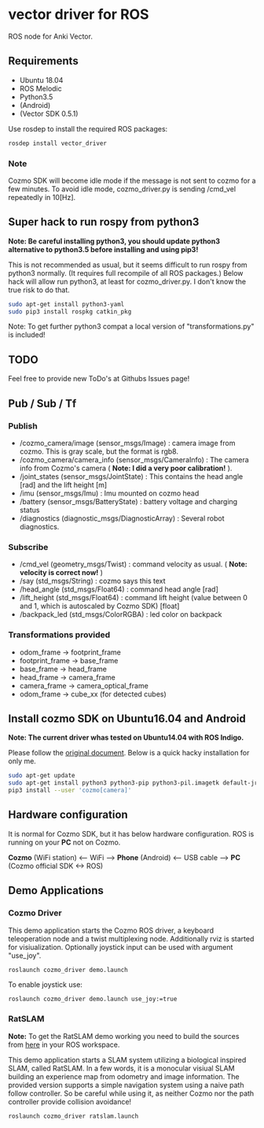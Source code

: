 # vector driver for ROS

ROS node for Anki Vector.

## Requirements

 * Ubuntu 18.04
 * ROS Melodic
 * Python3.5
 * (Android)
 * (Vector SDK 0.5.1)

Use rosdep to install the required ROS packages:
```sh
rosdep install vector_driver
```

### Note

Cozmo SDK will become idle mode if the message is not sent to cozmo for a few minutes. To avoid idle mode, cozmo_driver.py is sending /cmd_vel repeatedly in 10[Hz].

## Super hack to run rospy from python3

**Note: Be careful installing python3, you should update python3 alternative to python3.5 before installing and using pip3!**

This is not recommended as usual, but it seems difficult to run rospy from python3 normally. (It requires full recompile of all ROS packages.)
Below hack will allow run python3, at least for cozmo_driver.py.
I don't know the true risk to do that.

```bash
sudo apt-get install python3-yaml
sudo pip3 install rospkg catkin_pkg
```

Note: To get further python3 compat a local version of "transformations.py" is included!

## TODO

Feel free to provide new ToDo's at Githubs Issues page!

## Pub / Sub / Tf

### Publish

 * /cozmo_camera/image (sensor_msgs/Image) : camera image from cozmo. This is gray scale, but the format is rgb8.
 * /cozmo_camera/camera_info (sensor_msgs/CameraInfo) : The camera info from Cozmo's camera ( **Note: I did a very poor calibration!** ).
 * /joint_states (sensor_msgs/JointState) : This contains the head angle [rad] and the lift height [m]
 * /imu (sensor_msgs/Imu) : Imu mounted on cozmo head
 * /battery (sensor_msgs/BatteryState) : battery voltage and charging status
 * /diagnostics (diagnostic_msgs/DiagnosticArray) : Several robot diagnostics.

### Subscribe

 * /cmd_vel (geometry_msgs/Twist) : command velocity as usual. ( **Note: velocity is correct now!** )
 * /say (std_msgs/String) : cozmo says this text
 * /head_angle (std_msgs/Float64) : command head angle [rad]
 * /lift_height (std_msgs/Float64) : command lift height (value between 0 and 1, which is autoscaled by Cozmo SDK) [float]
 * /backpack_led (std_msgs/ColorRGBA) : led color on backpack

### Transformations provided

 * odom_frame -> footprint_frame
 * footprint_frame -> base_frame
 * base_frame -> head_frame
 * head_frame -> camera_frame
 * camera_frame -> camera_optical_frame
 * odom_frame -> cube_xx (for detected cubes)

## Install cozmo SDK on Ubuntu16.04 and Android

**Note: The current driver whas tested on Ubuntu14.04 with ROS Indigo.**

Please follow the [original document](http://cozmosdk.anki.com/docs/install-linux.html#install-linux). Below is a quick hacky installation for only me.

```bash
sudo apt-get update
sudo apt-get install python3 python3-pip python3-pil.imagetk default-jre adb
pip3 install --user 'cozmo[camera]'
```

## Hardware configuration

It is normal for Cozmo SDK, but it has below hardware configuration. ROS is running on your **PC** not on Cozmo.

**Cozmo** (WiFi station) <-- WiFi --> **Phone** (Android) <-- USB cable --> **PC** (Cozmo official SDK <-> ROS)


## Demo Applications

### Cozmo Driver

This demo application starts the Cozmo ROS driver, a keyboard teleoperation node and a twist multiplexing node. Additionally rviz is started for visiualization.
Optionally joystick input can be used with argument "use_joy".

```sh
roslaunch cozmo_driver demo.launch
```

To enable joystick use:
```
roslaunch cozmo_driver demo.launch use_joy:=true
```

### RatSLAM

**Note:** To get the RatSLAM demo working you need to build the sources from [here](https://github.com/sem23/ratslam.git) in your ROS workspace.

This demo application starts a SLAM system utilizing a biological inspired SLAM, called RatSLAM. In a few words, it is a
monocular visiual SLAM building an experience map from odometry and image information. The provided version supports a simple
navigation system using a naive path follow controller. So be careful while using it, as neither Cozmo nor the path controller
provide collision avoidance!

```sh
roslaunch cozmo_driver ratslam.launch
```

